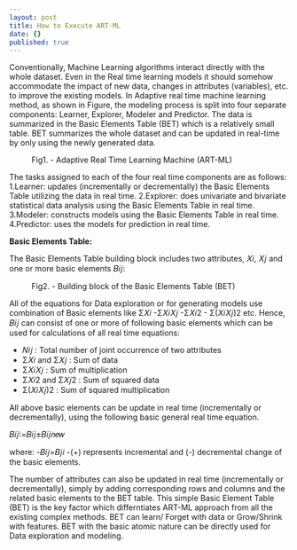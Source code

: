 ```yaml
---
layout: post
title: How to Execute ART-ML
date: {}
published: true
---
```



<p class="intro"><span class="dropcap">C</span>onventionally, Machine Learning algorithms interact directly with the whole dataset. Even in the Real time learning models it should somehow accommodate the impact of new data, changes in attributes (variables), etc. to improve the existing models. In Adaptive real time machine learning method, as shown in Figure, the modeling process is split into four separate components: Learner, Explorer, Modeler and Predictor. The data is summarized in the Basic Elements Table (BET) which is a relatively small table. BET summarizes the whole dataset and can be updated in real-time by only using the newly generated data.</p>


<figure>
	<img src="{{ '/assets/img/BET.PNG' | prepend: site.baseurl }}" alt=""> 
	<figcaption>Fig1. - Adaptive Real Time Learning Machine (ART-ML) </figcaption>
</figure>

The tasks assigned to each of the four real time components are as follows: 
1.Learner: updates (incrementally or decrementally) the Basic Elements Table utilizing the data in real time. 
2.Explorer: does univariate and bivariate statistical data analysis using the Basic Elements Table in real time. 
3.Modeler: constructs models using the Basic Elements Table in real time. 
4.Predictor: uses the models for prediction in real time. 

**Basic Elements Table:**

The Basic Elements Table building block includes two attributes, 𝑋𝑖, 𝑋𝑗 and one or more basic elements 𝐵𝑖𝑗:
<figure>
	<img src="{{ '/assets/img/Table.JPG' | prepend: site.baseurl }}" alt=""> 
	<figcaption>Fig2. - Building block of the Basic Elements Table (BET) </figcaption>
</figure>

All of the equations for Data exploration or for generating models use combination of Basic elements like Σ𝑋𝑖 -Σ𝑋𝑖𝑋𝑗 -Σ𝑋𝑖2 - Σ(𝑋𝑖𝑋𝑗)2 etc. Hence, 𝐵𝑖𝑗 can consist of one or more of following basic elements which can be used for calculations of all real time equations:  

- 𝑁𝑖𝑗 : Total number of joint occurrence of two attributes 
- Σ𝑋𝑖 and Σ𝑋𝑗 : Sum of data 
- Σ𝑋𝑖𝑋𝑗 : Sum of multiplication 
- Σ𝑋𝑖2 and Σ𝑋𝑗2 : Sum of squared data 
- Σ(𝑋𝑖𝑋𝑗)2 : Sum of squared multiplication

All above basic elements can be update in real time (incrementally or decrementally), using the following basic general real time equation.

𝐵𝑖𝑗∶=𝐵𝑖𝑗±𝐵𝑖𝑗𝑛𝑒𝑤

where: 
-𝐵𝑖𝑗=𝐵𝑗𝑖 
-(+) represents incremental and (-) decremental change of the basic elements. 

The number of attributes can also be updated in real time (incrementally or decrementally), simply by adding corresponding rows and columns and the related basic elements to the BET table. This simple Basic Element Table (BET) is the key factor which differntiates ART-ML approach from all the existing complex methods. BET can learn/ Forget with data or Grow/Shrink with features. BET with the basic atomic nature can be directly used for Data exploration and modeling.

